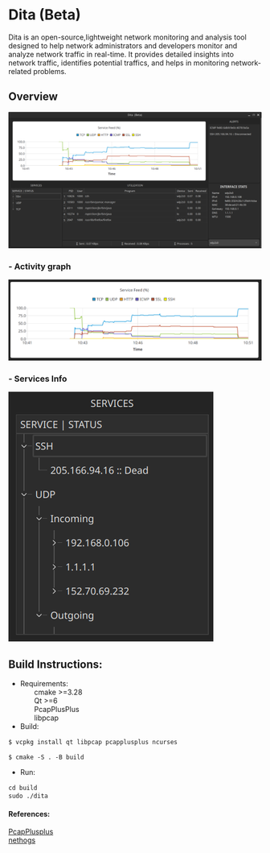 # Dita (Beta)
Dita is an open-source,lightweight network monitoring and analysis tool designed to help
network administrators and developers monitor and analyze network traffic
in real-time. It provides detailed insights into network traffic, identifies potential
traffics, and helps in monitoring network-related problems.

## Overview 
![plot](./screenshot/main.png)

### - Activity graph 
![plot](./screenshot/graph.png)

### - Services Info
![plot](./screenshot/info.png)

## Build Instructions:
- Requirements: \
  &nbsp;&nbsp;&nbsp;&nbsp;&nbsp;&nbsp; cmake >=3.28 \
  &nbsp;&nbsp;&nbsp;&nbsp;&nbsp;&nbsp; Qt >=6 \
  &nbsp;&nbsp;&nbsp;&nbsp;&nbsp;&nbsp; PcapPlusPlus \
  &nbsp;&nbsp;&nbsp;&nbsp;&nbsp;&nbsp; libpcap 
- Build: 
```
$ vcpkg install qt libpcap pcapplusplus ncurses
```
```
$ cmake -S . -B build
```
- Run: 
```
cd build
sudo ./dita
```

#### References:
[PcapPlusplus](https://pcapplusplus.github.io/) \
[nethogs](https://github.com/raboof/nethogs)
